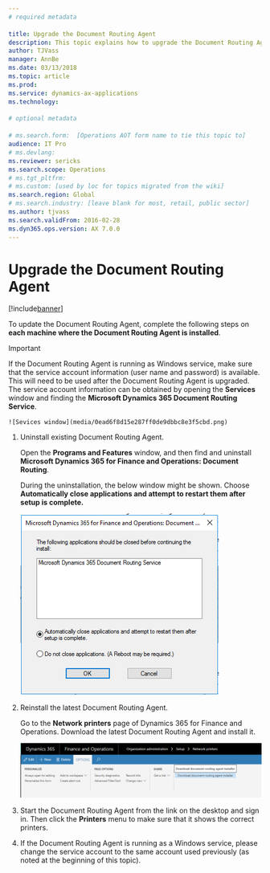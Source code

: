 ```yaml
---
# required metadata

title: Upgrade the Document Routing Agent
description: This topic explains how to upgrade the Document Routing Agent.
author: TJVass
manager: AnnBe
ms.date: 03/13/2018
ms.topic: article
ms.prod: 
ms.service: dynamics-ax-applications
ms.technology: 

# optional metadata

# ms.search.form:  [Operations AOT form name to tie this topic to]
audience: IT Pro
# ms.devlang: 
ms.reviewer: sericks
ms.search.scope: Operations
# ms.tgt_pltfrm: 
# ms.custom: [used by loc for topics migrated from the wiki]
ms.search.region: Global
# ms.search.industry: [leave blank for most, retail, public sector]
ms.author: tjvass
ms.search.validFrom: 2016-02-28
ms.dyn365.ops.version: AX 7.0.0
---
```


# Upgrade the Document Routing Agent

[!include[banner](../includes/banner.md)]

To update the Document Routing Agent, complete the following steps on **each machine where the Document Routing Agent is
installed**.

> [!Important]
> If the Document Routing Agent is running as Windows service,  make sure that the service account information (user name and password) is available. This will need to be used after the Document Routing Agent is upgraded. The service account information can be obtained by opening the **Services** window and finding the **Microsoft Dynamics 365 Document Routing Service**.

    ![Sevices window](media/0ead6f8d15e287ff0de9dbbc8e3f5cbd.png)

1.  Uninstall existing Document Routing Agent. 

    Open the **Programs and Features** window, and then find and uninstall **Microsoft Dynamics 365 for Finance and Operations: Document Routing**.

    During the uninstallation, the below window might be shown. Choose **Automatically close applications and attempt to restart them after setup is complete.**

    ![Uninstall the existing Document Routing Agent](media/1ae8c98a774df5d3ccaec83368be0270.png)

2.  Reinstall the latest Document Routing Agent.

    Go to the **Network printers** page of Dynamics 365 for Finance and Operations. Download the latest Document Routing Agent and install it.

    ![Network Printers page](media/2e707cfcc1b4d1032c4dd3a60d8979c0.png)

3.  Start the Document Routing Agent from the link on the desktop and sign in. Then click the **Printers** menu to make sure that it shows the correct printers.

4.  If the Document Routing Agent is running as a Windows service, please change the service account to the same account used previously (as noted at the beginning of this topic).

